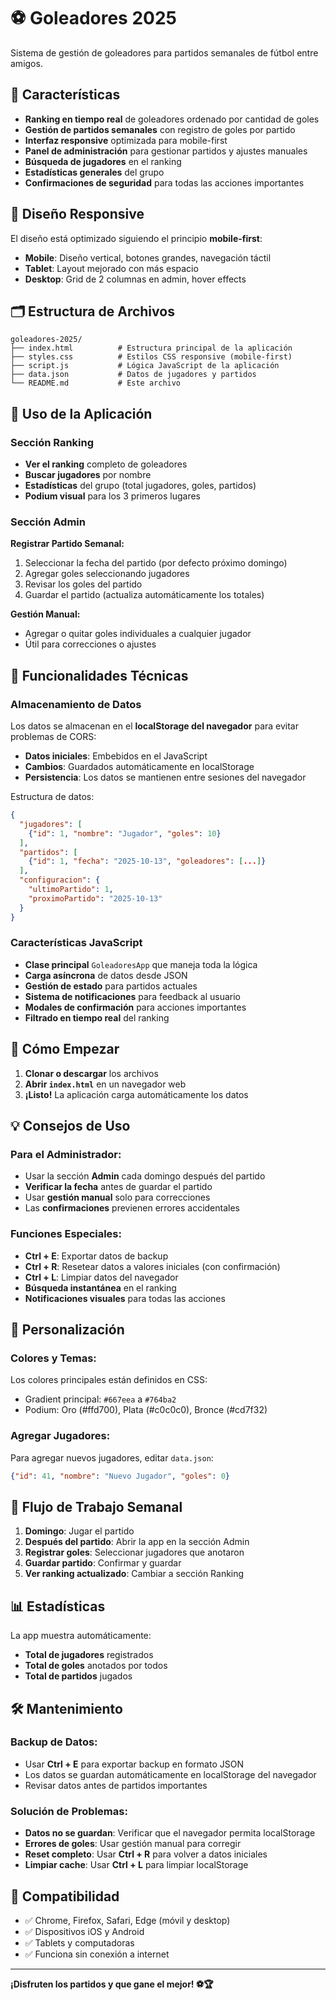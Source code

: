 # ⚽ Goleadores 2025

Sistema de gestión de goleadores para partidos semanales de fútbol entre amigos.

## 🚀 Características

- **Ranking en tiempo real** de goleadores ordenado por cantidad de goles
- **Gestión de partidos semanales** con registro de goles por partido
- **Interfaz responsive** optimizada para mobile-first
- **Panel de administración** para gestionar partidos y ajustes manuales
- **Búsqueda de jugadores** en el ranking
- **Estadísticas generales** del grupo
- **Confirmaciones de seguridad** para todas las acciones importantes

## 📱 Diseño Responsive

El diseño está optimizado siguiendo el principio **mobile-first**:
- **Mobile**: Diseño vertical, botones grandes, navegación táctil
- **Tablet**: Layout mejorado con más espacio
- **Desktop**: Grid de 2 columnas en admin, hover effects

## 🗂️ Estructura de Archivos

```
goleadores-2025/
├── index.html          # Estructura principal de la aplicación
├── styles.css          # Estilos CSS responsive (mobile-first)
├── script.js           # Lógica JavaScript de la aplicación
├── data.json           # Datos de jugadores y partidos
└── README.md           # Este archivo
```

## 🎯 Uso de la Aplicación

### Sección Ranking
- **Ver el ranking** completo de goleadores
- **Buscar jugadores** por nombre
- **Estadísticas** del grupo (total jugadores, goles, partidos)
- **Podium visual** para los 3 primeros lugares

### Sección Admin
**Registrar Partido Semanal:**
1. Seleccionar la fecha del partido (por defecto próximo domingo)
2. Agregar goles seleccionando jugadores
3. Revisar los goles del partido
4. Guardar el partido (actualiza automáticamente los totales)

**Gestión Manual:**
- Agregar o quitar goles individuales a cualquier jugador
- Útil para correcciones o ajustes

## 🔧 Funcionalidades Técnicas

### Almacenamiento de Datos
Los datos se almacenan en el **localStorage del navegador** para evitar problemas de CORS:
- **Datos iniciales**: Embebidos en el JavaScript
- **Cambios**: Guardados automáticamente en localStorage
- **Persistencia**: Los datos se mantienen entre sesiones del navegador

Estructura de datos:
```json
{
  "jugadores": [
    {"id": 1, "nombre": "Jugador", "goles": 10}
  ],
  "partidos": [
    {"id": 1, "fecha": "2025-10-13", "goleadores": [...]}
  ],
  "configuracion": {
    "ultimoPartido": 1,
    "proximoPartido": "2025-10-13"
  }
}
```

### Características JavaScript
- **Clase principal** `GoleadoresApp` que maneja toda la lógica
- **Carga asíncrona** de datos desde JSON
- **Gestión de estado** para partidos actuales
- **Sistema de notificaciones** para feedback al usuario
- **Modales de confirmación** para acciones importantes
- **Filtrado en tiempo real** del ranking

## 🚦 Cómo Empezar

1. **Clonar o descargar** los archivos
2. **Abrir `index.html`** en un navegador web
3. **¡Listo!** La aplicación carga automáticamente los datos

## 💡 Consejos de Uso

### Para el Administrador:
- Usar la sección **Admin** cada domingo después del partido
- **Verificar la fecha** antes de guardar el partido
- Usar **gestión manual** solo para correcciones
- Las **confirmaciones** previenen errores accidentales

### Funciones Especiales:
- **Ctrl + E**: Exportar datos de backup
- **Ctrl + R**: Resetear datos a valores iniciales (con confirmación)
- **Ctrl + L**: Limpiar datos del navegador
- **Búsqueda instantánea** en el ranking
- **Notificaciones visuales** para todas las acciones

## 🎨 Personalización

### Colores y Temas:
Los colores principales están definidos en CSS:
- Gradient principal: `#667eea` a `#764ba2`
- Podium: Oro (#ffd700), Plata (#c0c0c0), Bronce (#cd7f32)

### Agregar Jugadores:
Para agregar nuevos jugadores, editar `data.json`:
```json
{"id": 41, "nombre": "Nuevo Jugador", "goles": 0}
```

## 🔄 Flujo de Trabajo Semanal

1. **Domingo**: Jugar el partido
2. **Después del partido**: Abrir la app en la sección Admin
3. **Registrar goles**: Seleccionar jugadores que anotaron
4. **Guardar partido**: Confirmar y guardar
5. **Ver ranking actualizado**: Cambiar a sección Ranking

## 📊 Estadísticas

La app muestra automáticamente:
- **Total de jugadores** registrados
- **Total de goles** anotados por todos
- **Total de partidos** jugados

## 🛠️ Mantenimiento

### Backup de Datos:
- Usar **Ctrl + E** para exportar backup en formato JSON
- Los datos se guardan automáticamente en localStorage del navegador
- Revisar datos antes de partidos importantes

### Solución de Problemas:
- **Datos no se guardan**: Verificar que el navegador permita localStorage
- **Errores de goles**: Usar gestión manual para corregir
- **Reset completo**: Usar **Ctrl + R** para volver a datos iniciales
- **Limpiar cache**: Usar **Ctrl + L** para limpiar localStorage

## 📱 Compatibilidad

- ✅ Chrome, Firefox, Safari, Edge (móvil y desktop)
- ✅ Dispositivos iOS y Android
- ✅ Tablets y computadoras
- ✅ Funciona sin conexión a internet

---

**¡Disfruten los partidos y que gane el mejor! ⚽🏆**